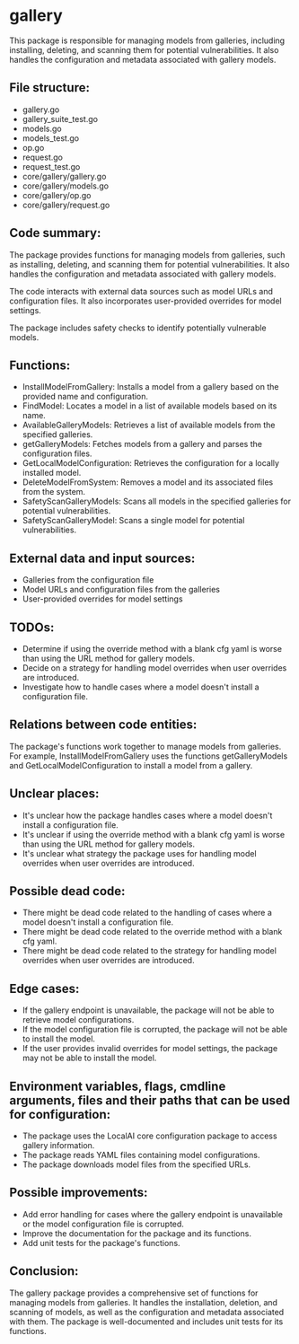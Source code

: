# gallery

This package is responsible for managing models from galleries, including installing, deleting, and scanning them for potential vulnerabilities. It also handles the configuration and metadata associated with gallery models.

## File structure:

- gallery.go
- gallery_suite_test.go
- models.go
- models_test.go
- op.go
- request.go
- request_test.go
- core/gallery/gallery.go
- core/gallery/models.go
- core/gallery/op.go
- core/gallery/request.go

## Code summary:

The package provides functions for managing models from galleries, such as installing, deleting, and scanning them for potential vulnerabilities. It also handles the configuration and metadata associated with gallery models.

The code interacts with external data sources such as model URLs and configuration files. It also incorporates user-provided overrides for model settings.

The package includes safety checks to identify potentially vulnerable models.

## Functions:

- InstallModelFromGallery: Installs a model from a gallery based on the provided name and configuration.
- FindModel: Locates a model in a list of available models based on its name.
- AvailableGalleryModels: Retrieves a list of available models from the specified galleries.
- getGalleryModels: Fetches models from a gallery and parses the configuration files.
- GetLocalModelConfiguration: Retrieves the configuration for a locally installed model.
- DeleteModelFromSystem: Removes a model and its associated files from the system.
- SafetyScanGalleryModels: Scans all models in the specified galleries for potential vulnerabilities.
- SafetyScanGalleryModel: Scans a single model for potential vulnerabilities.

## External data and input sources:

- Galleries from the configuration file
- Model URLs and configuration files from the galleries
- User-provided overrides for model settings

## TODOs:

- Determine if using the override method with a blank cfg yaml is worse than using the URL method for gallery models.
- Decide on a strategy for handling model overrides when user overrides are introduced.
- Investigate how to handle cases where a model doesn't install a configuration file.

## Relations between code entities:

The package's functions work together to manage models from galleries. For example, InstallModelFromGallery uses the functions getGalleryModels and GetLocalModelConfiguration to install a model from a gallery.

## Unclear places:

- It's unclear how the package handles cases where a model doesn't install a configuration file.
- It's unclear if using the override method with a blank cfg yaml is worse than using the URL method for gallery models.
- It's unclear what strategy the package uses for handling model overrides when user overrides are introduced.

## Possible dead code:

- There might be dead code related to the handling of cases where a model doesn't install a configuration file.
- There might be dead code related to the override method with a blank cfg yaml.
- There might be dead code related to the strategy for handling model overrides when user overrides are introduced.

## Edge cases:

- If the gallery endpoint is unavailable, the package will not be able to retrieve model configurations.
- If the model configuration file is corrupted, the package will not be able to install the model.
- If the user provides invalid overrides for model settings, the package may not be able to install the model.

## Environment variables, flags, cmdline arguments, files and their paths that can be used for configuration:

- The package uses the LocalAI core configuration package to access gallery information.
- The package reads YAML files containing model configurations.
- The package downloads model files from the specified URLs.

## Possible improvements:

- Add error handling for cases where the gallery endpoint is unavailable or the model configuration file is corrupted.
- Improve the documentation for the package and its functions.
- Add unit tests for the package's functions.

## Conclusion:

The gallery package provides a comprehensive set of functions for managing models from galleries. It handles the installation, deletion, and scanning of models, as well as the configuration and metadata associated with them. The package is well-documented and includes unit tests for its functions.